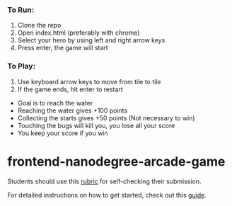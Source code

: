 ### To Run:
1. Clone the repo
2. Open index.html (preferably with chrome)
3. Select your hero by using left and right arrow keys
4. Press enter, the game will start

### To Play:
1. Use keyboard arrow keys to move from tile to tile
2. If the game ends, hit enter to restart

* Goal is to reach the water
* Reaching the water gives +100 points
* Collecting the starts gives +50 points (Not necessary to win)
* Touching the bugs will kill you, you lose all your score
* You keep your score if you win


frontend-nanodegree-arcade-game
===============================

Students should use this [rubric](https://www.udacity.com/course/viewer/#!/c-nd001/l-2696458597/m-2687128535) for self-checking their submission.

For detailed instructions on how to get started, check out this [guide](https://docs.google.com/document/d/1v01aScPjSWCCWQLIpFqvg3-vXLH2e8_SZQKC8jNO0Dc/pub?embedded=true).
